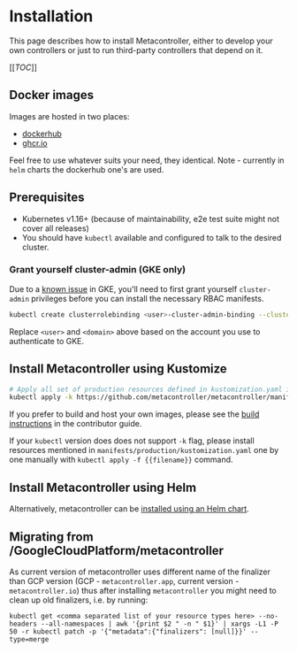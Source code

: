 # Installation

This page describes how to install Metacontroller, either to develop your own
controllers or just to run third-party controllers that depend on it.

[[_TOC_]]

## Docker images
Images are hosted in two places:
* [dockerhub](https://hub.docker.com/r/metacontrollerio/metacontroller)
* [ghcr.io](https://github.com/metacontroller/metacontroller/pkgs/container/metacontroller)

Feel free to use whatever suits your need, they identical. Note - currently in `helm` charts the dockerhub one's are used. 

## Prerequisites

* Kubernetes v1.16+ (because of maintainability, e2e test suite might not cover all releases)
* You should have `kubectl` available and configured to talk to the desired cluster.

### Grant yourself cluster-admin (GKE only)

Due to a [known issue](https://cloud.google.com/container-engine/docs/role-based-access-control#defining_permissions_in_a_role)
in GKE, you'll need to first grant yourself `cluster-admin` privileges before
you can install the necessary RBAC manifests.

```sh
kubectl create clusterrolebinding <user>-cluster-admin-binding --clusterrole=cluster-admin --user=<user>@<domain>
```

Replace `<user>` and `<domain>` above based on the account you use to authenticate to GKE.

## Install Metacontroller using Kustomize

```sh
# Apply all set of production resources defined in kustomization.yaml in `production` directory .
kubectl apply -k https://github.com/metacontroller/metacontroller/manifests/production

```

If you prefer to build and host your own images, please see the
[build instructions](../contrib/build.md) in the contributor guide.

If your `kubectl` version does does not support `-k` flag, please
install resources mentioned in `manifests/production/kustomization.yaml`
one by one manually with `kubectl apply -f {{filename}}` command.


## Install Metacontroller using Helm

Alternatively, metacontroller can be [installed using an Helm chart](helm-install.md).

## Migrating from /GoogleCloudPlatform/metacontroller

As current version of metacontroller uses different name of the finalizer than GCP version (GCP - `metacontroller.app`,
current version - `metacontroller.io`) thus after installing `metacontroller` you might need to clean up old finalizers,
i.e. by running:

```shell
kubectl get <comma separated list of your resource types here> --no-headers --all-namespaces | awk '{print $2 " -n " $1}' | xargs -L1 -P 50 -r kubectl patch -p '{"metadata":{"finalizers": [null]}}' --type=merge
```
